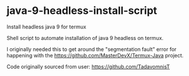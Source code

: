 # java-9-headless-install-script
Install headless java 9 for termux

Shell script to automate installation of java 9 headless on termux.

I originally needed this to get around the "segmentation fault" error for happening with the https://github.com/MasterDevX/Termux-Java
project.

Code originally sourced from user: https://github.com/TadavomnisT

